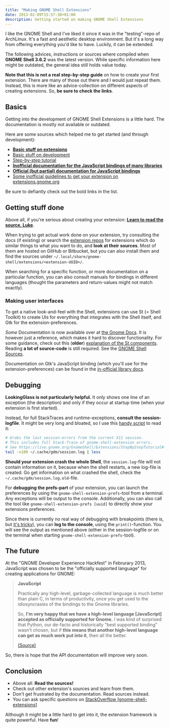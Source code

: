 ```yaml
---
title: "Making GNOME Shell Extensions"
date: 2013-02-09T15:57:38+01:00
description: Getting started on making GNOME Shell Extensions
---
```


I like the GNOME Shell and I've liked it since it was in the "testing"-repo of ArchLinux. It's a fast and aesthetic desktop environment. But it's a long way from offering everything you'd like to have. Luckily, it can be extended.

<div class="important">
    <p>The following advices, instructions or sources where compiled when <b>GNOME Shell 3.6.2</b> was the latest version. While specific information here might be outdated, the general idea still holds value today.</p>
</div>

**Note that this is not a real step-by-step guide** on how to create your first extension. There are many of those out there and I would just repeat them. Instead, this is more like an advice-collection on different aspects of creating extensions. So, **be sure to check the links**.

## Basics

Getting into the development of GNOME Shell Extensions is a little hard. The documentation is mostly not available or outdated.

Here are some sources which helped me to get started (and through development):

* [**Basic stuff on extensions**](https://live.gnome.org/GnomeShell/Extensions)
* [Basic stuff on development](https://live.gnome.org/GnomeShell/Development)
* [Step-by-step tutorial](https://live.gnome.org/GnomeShell/Extensions/StepByStepTutorial)
* [**Inofficial documentation for the JavaScript bindings of many libraries**](https://www.roojs.com/seed/gir-1.2-gtk-3.0/gjs/index.html)
* [**Official (but partial) documentation for JavaScript bindings**](https://gjs-docs.gnome.org/)
* [Some inofficial guidelines to get your extension on extensions.gnome.org](https://blog.mecheye.net/2012/02/requirements-and-tips-for-getting-your-gnome-shell-extension-approved/)

Be sure to defiantly check out the bold links in the list.

## Getting stuff done

Above all, if you're serious about creating your extension: [**Learn to read the source, Luke**](https://www.codinghorror.com/blog/2012/04/learn-to-read-the-source-luke.html).

When trying to get actual work done on your extension, try consulting the docs (if existing) or search the [extension repos](https://extensions.gnome.org) for extensions which do similar things to what you want to do, and **look at their sources**. Most of them are hosted on GitHub or Bitbucket, but you can also install them and find the sources under `~/.local/share/gnome-shell/extensions/<extension-UUID>/`.

When searching for a specific function, or more documentation on a particular function, you can also consult manuals for bindings in different languages (thought the parameters and return-values might not match exactly).

### Making user interfaces

To get a native look-and-feel with the Shell, extensions can use St (= Shell Toolkit) to create UIs for everything that integrates with the Shell itself, and Gtk for the extension-preferences.

_Some_ Documentation is now available over at [the Gnome Docs](https://gjs-docs.gnome.org/st10~1.0_api/). It is however just a reference, which makes it hard to discover functionality. For some guidance, check out this (**older**) [explanation of the St components](https://mathematicalcoffee.blogspot.de/2012/09/gnome-shell-javascript-source.html). Reading **a lot of source-code** is still required. See the [GNOME Shell Sources](https://git.gnome.org/browse/gnome-shell/tree/js).

Documentation on Gtk's JavaScript binding (which you'll use for the extension-preferences) can be found in the [in-official library docs](http://www.roojs.com/seed/gir-1.2-gtk-3.0/gjs/Gtk.html).

## Debugging

**LookingGlass is not particularly helpful.** It only shows one line of an exception (the description) and only if they occur at startup time (when your extension is first started).

Instead, for full StackTraces and runtime-exceptions, **consult the session-logfile**. It might be very long and bloated, so I use this [handy script](https://bitbucket.org/LukasKnuth/backslide/src/561b1dbe542a/session-error.sh) to read it:

```bash
# Grabs the last session-errors from the current X11 session.
# This includes full Stack-Trace of gnome-shell-extension errors.
# See https://live.gnome.org/GnomeShell/Extensions/StepByStepTutorial#lookingGlass
tail -n100 ~/.cache/gdm/session.log | less
```

**Should your extension crash the whole Shell**, the `session.log`-file will not contain information on it, because when the shell restarts, a new log-file is created. Go get information on what crashed the shell, check the `~/.cache/gdm/session.log.old`-file.

For **debugging the prefs-part** of your extension, you can launch the preferences by using the `gnome-shell-extension-prefs`-tool from a terminal. Any exceptions will be output to the console. Additionally, you can also call the tool like `gnome-shell-extension-prefs [uuid]` to directly show your extensions preferences.

Since there is currently no real way of debugging with breakpoints (there is, but [it's tricky](https://live.gnome.org/GnomeShell/Debugging)), you can **log to the console**, using the `print()`-function. You will see the output as mentioned above (either in the session-logfile or on the terminal when starting `gnome-shell-extension-prefs`-tool).

## The future

At the "GNOME Developer Experience Hackfest" in Februrary 2013, JavaScript was chosen to be the "officially supported language" for creating applications for GNOME:

> **JavaScript**
>
> Practically any high-level, garbage-collected language is much better than plain C,
> in terms of productivity, once you get used to the idiosyncrasies of the bindings
> to the Gnome libraries.
>
> So, **I'm very happy that we have a high-level language [JavaScript] accepted as
> officially supported for Gnome.** I was kind of surprised that Python, our de-facto
> and historically "best supported binding" wasn't chosen, but if **this means that
> another high-level language can get as much work put into it**, then all the better.
>
> [(Source)](https://people.gnome.org/~federico/news-2013-02.html#dx-hackfest)

So, there is hope that the API documentation will improve very soon.

## Conclusion

* Above all: **Read the sources!**
* Check out other extension's sources and learn from them.
* Don't get frustrated by the documentation. Read sources instead.
* You can ask specific questions on [StackOverflow [gnome-shell-extensions]](https://stackoverflow.com/questions/tagged/gnome-shell-extensions)

Although it might be a little hard to get into it, the extension framework is quite powerful. Have **fun**!